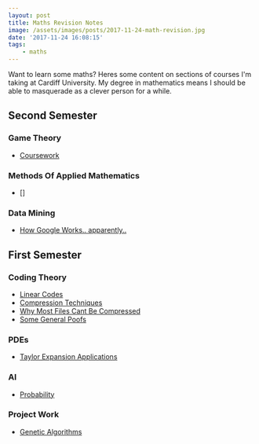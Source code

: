 ```yaml
---
layout: post
title: Maths Revision Notes
image: /assets/images/posts/2017-11-24-math-revision.jpg
date: '2017-11-24 16:08:15'
tags:
    - maths
---
```


Want to learn some maths? Heres some content on sections of courses I'm taking at Cardiff University. My degree in mathematics means I should be able to masquerade as a clever person for a while.

## Second Semester

### Game Theory

-   [Coursework](https://blog.tobydevlin.com/gt-coursework/)

### Methods Of Applied Mathematics

-   []

### Data Mining

-   [How Google Works.. apparently..]()

## First Semester

### Coding Theory

-   [Linear Codes](https://blog.tobydevlin.com/coding-theory-linear-codes/)
-   [Compression Techniques](https://blog.tobydevlin.com/compression-techniques/)
-   [Why Most Files Cant Be Compressed](https://blog.tobydevlin.com/why-most-files-cant-be-compressed/)
-   [Some General Poofs](https://blog.tobydevlin.com/coding-theory-proofs/)

### PDEs

-   [Taylor Expansion Applications](https://blog.tobydevlin.com/taylor-expansions-in-pdes/)

### AI

-   [Probability](https://blog.tobydevlin.com/probability-and-inferance/)

### Project Work

-   [Genetic Algorithms](https://blog.tobydevlin.com/genetic-algorithms/)
